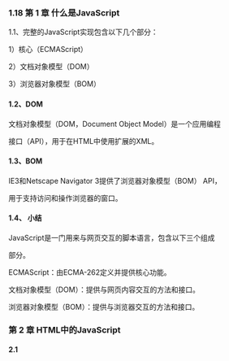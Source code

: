 ### 1.18 第 1 章 什么是JavaScript

1.1、完整的JavaScript实现包含以下几个部分：

1）核心（ECMAScript）

2）文档对象模型（DOM）

3）浏览器对象模型（BOM）

#### 1.2、DOM

文档对象模型（DOM，Document Object Model）是一个应用编程

接口（API），用于在HTML中使用扩展的XML。

#### 1.3、BOM

IE3和Netscape Navigator 3提供了浏览器对象模型（BOM） API，

用于支持访问和操作浏览器的窗口。

#### 1.4、 小结

JavaScript是一门用来与网页交互的脚本语言，包含以下三个组成

部分。

ECMAScript：由ECMA-262定义并提供核心功能。

文档对象模型（DOM）：提供与网页内容交互的方法和接口。

浏览器对象模型（BOM）：提供与浏览器交互的方法和接口。

### 第 2 章 HTML中的JavaScript

#### 2.1 <script> 元素

将JavaScript插入HTML的主要方法是使用<script> 元素。

<script> 元素有下列8个属性：

async 、charset、crossorigin、defer、integrity、language、src、type

async ：可选。表示应该立即开始下载脚本，但不能阻止其他

页面动作。

charset ：可选。使用src 属性指定的代码字符集。

crossorigin ：可选。配置相关请求的CORS（跨源资源共

享）设置。默认不使用CORS。

defer ：可选。表示在文档解析和显示完成后再执行脚本是没

有问题的。只对外部脚本文件有效。

integrity ：可选。允许比对接收到的资源和指定的加密签名

以验证子资源完整性（SRI，Subresource Intergrity）。

language ：废弃。最初用于表示代码块中的脚本语言。

src ：可选。表示包含要执行的代码的外部文件。

type ：可选。代替language ，表示代码块中脚本语言的内

容类型（也称MIME类型）。

##### 2.1.1 标签占位符

过去，所有<script> 元素都被放在页面的<head> 标签内，这种做法的主要目的是把外部的CSS和JavaScript文件都集中放到一起。对于需要很多JavaScript的页面，这会导致页面渲染的明显延迟，在此期间浏览器窗口完全空白。为解决这个问题，现代Web应用程序通常将所有JavaScript引用放在<body> 元素中的页面内容后面。

##### 2.1.2 推迟执行脚本

HTML 4.01为<script> 元素定义了一个叫defer 的属性。这个属性表示脚本在执行的时候不会改变页面的结构。

##### 2.1.3 异步执行脚本

HTML5为<script> 元素定义了async 属性。从改变脚本处理方式上看， async 属性与defer 类似。与defer不同的是，标记为async 的脚本并不保证能按照它们出现的次序执行。

##### 2.1.4 动态加载脚本

因为JavaScript可以使用DOM API，所以通过向DOM中动态添加script

元素同样可以加载指定的脚本。只要创建一个script 元素并将其添加到DOM即可。

##### 2.1.5 XHTML中的变化

可扩展超文本标记语言（XHTML，Extensible HyperText Markup

Language）是将HTML作为XML的应用重新包装的结果。与HTML不

同，在XHTML中使用JavaScript必须指定type 属性且值为text/javascript ，HTML中则可以没有这个属性。

#### 2.2 行内代码与外部文件

可维护性、缓存、适应未来

#### 2.3 文档模式

最初的文档模式有两种：混杂模式（quirks mode）和标准模式（standards mode）。又出现了第三种文档模式：准标准模式（almost

standards mode）。

准标准模式通过过渡性文档类型（ Transitional ）和框架集

文档类型（ Frameset ）来触发。

#### 2.4 <noscript> 元素

早期浏览器不支持JavaScript的问题，需要一个页面优雅降级的处理方案。最终， <noscript> 元素出现，被用于给不支持JavaScript的浏览器提供替代内容。

### 第 3 章 语言基础

##### 3.1.1 区分大小写无论是变

量、函数名还是操作符，都区分大小写。ECMAScript中一切都区分大小写。

##### 3.1.2 标识符

所谓标识符，就是变量、函数、属性或函数参数的名称。标识符

可以由一或多个下列字符组成。

##### 3.1.3 注释

// 单行注释

/* 这是多行注释 */

##### 3.1.4 严格模式

"use strict";

##### 3.1.5 语句

ECMAScript中的语句以分号结尾。省略分号意味着由解析器确定

语句在哪里结尾。

#### 3.2 关键字与保留字

ECMA-262第6版规定的所有

关键字如下：

break do in typeof

case else instanceof var

catch export new void

class extends return while

const finally super with

continue for switch yield

debugger function this

default if throw

delete import try

#### 3.3 变量

有3个关键字可以声明变量： var 、const 和let 。

其中， var 在ECMAScript的所有版本中都可以使用，而const 和let 只能在

ECMAScript 6及更晚的版本中使用。

##### var 关键字

要定义变量，可以使用var 操作符（注意var 是一个关键字），后跟变量名。

##### let 声明

let 声明的范围是块作用域

ar 声明的范围是函数作用域

\1. 暂时性死区

\2. 全局声明

\3. 条件声明

\4. for 循环中的let 声明

##### const 声明

const 的行为与let 基本相同，唯一一个重要的区别是用它声明变量时必须同时初始化变量，且尝试修改const 声明的变量会导致运行时错误。

#### 3.4 数据类型

ECMAScript有6种简单数据类型（也称为原始类型）：

Undefined 、Null 、Boolean 、Number 、String 和

Symbol 。Symbol （符号）是ECMAScript 6新增的。还有一种复

杂数据类型叫Object （对象）

##### 3.4.1 typeof 操作符

用typeof 操作符会返回下列字符串之一：

"undefined" 表示值未定义；

"boolean" 表示值为布尔值；

"string" 表示值为字符串；

"number" 表示值为数值；

"object" 表示值为对象（而不是函数）或null ；

"function" 表示值为函数；

"symbol" 表示值为符号。

##### 3.4.2 Undefined 类型

Undefined 类型只有一个值，就是特殊值undefined 。

##### 3.4.3 Null 类型

Null 类型同样只有一个值，即特殊值null 。逻辑上讲，

null 值表示一个空对象指针，这也是给typeof 传一个null 会

返回"object" 的原因

##### 3.4.4 Boolean 类型

Boolean （布尔值）类型是ECMAScript中使用最频繁的类型之

一，有两个字面值： true 和false 。

##### 3.4.5 Number 类型

\1. 浮点值

要定义浮点值，数值中必须包含小数点，而且小数点后面必须至

少有一个数字。

\2. 值的范围

最小数值保存在Number.MIN_VALUE 是5e-324；

最大数值保存在Number.MAX_VALUE 是1.797 693 134 862 315 7e+308；

正数Infinity （正无穷大）表示

负数以-Infinity （负无穷大）表示

表示的最小值和最大值之间，可以使用isFinite() 函数

\3. NaN

有一个特殊的数值叫NaN ，意思是“不是数值”（Not a

Number），用于表示本来要返回数值的操作失败了（而不是抛出

错误）

\4. 数值转换

有3个函数可以将非数值转换为数值： Number() 、

parseInt() 和parseFloat() 。

##### 3.4.6 String 类型

String （字符串）数据类型表示零或多个16位Unicode字符序

列。字符串可以使用双引号（"）、单引号（'）或反引号（`）标示。

\1. 字符字面量

字符串数据类型包含一些字符字面量，用于表示非打印字符或有

其他用途的字符

\2. 字符串的特点

ECMAScript中的字符串是不可变的（immutable），意思是一旦

创建，它们的值就不能变了。要修改某个变量中的字符串值，必

须先销毁原始的字符串，然后将包含新值的另一个字符串保存到

该变量。

\3. 转换为字符串

有两种方式把一个值转换为字符串。

toString() 方法可见于数值、布尔值、对象和字符串值。

\4. 模板字面量

ECMAScript 6新增了使用模板字面量定义字符串的能力。与使用

单引号或双引号不同，模板字面量保留换行字符，可以跨行定义

字符串。

\5. 字符串插值

模板字面量最常用的一个特性是支持字符串插值，也就是可以在

一个连续定义中插入一个或多个值。字符串插值通过在${} 中使用一个JavaScript表达式实现。

\6. 模板字面量标签函数

模板字面量也支持定义标签函数（tag function），而通过标签函

数可以自定义插值行为。标签函数会接收被插值记号分隔后的模

板和对每个表达式求值的结果。

\7. 原始字符串

使用模板字面量也可以直接获取原始的模板字面量内容（如换行

符或Unicode字符），而不是被转换后的字符表示。为此，可以使

用默认的String.raw 标签函数。

##### 3.4.7 Symbol 类型

Symbol （符号）是ECMAScript 6新增的数据类型。符号是原始

值，且符号实例是唯一、不可变的。

\1. 符号的基本用法

符号需要使用Symbol() 函数初始化。因为符号本身是原始类

型，所以typeof 操作符对符号返回symbol 。

\2. 使用全局符号注册表

如果运行时的不同部分需要共享和重用符号实例，那么可以用一

个字符串作为键，在全局符号注册表中创建并重用符号。

为此，需要使用Symbol.for() 方法。

\3. 使用符号作为属性

凡是可以使用字符串或数值作为属性的地方，都可以使用符号。

这就包括了对象字面量属性和

Object.defineProperty() / Object.definedPropert

ies() 定义的属性。对象字面量只能在计算属性语法中使用符号

作为属性。

\4. 常用内置符号

ECMAScript 6也引入了一批常用内置符号（well-known

symbol），用于暴露语言内部行为，开发者可以直接访问、重写

或模拟这些行为。这些内置符号都以Symbol 工厂函数字符串属

性的形式存在。

\5. Symbol.asyncIterator

这个符号作为一个属性表示“一个方法，

该方法返回对象默认的AsyncIterator 。由for-awaitof

语句使用”。

\6. Symbol.hasInstance

##### 3.4.8 Object 类型

对象通过new 操作符后跟对象类型的名称来创建。开发者可以通过创建Object 类型的实例来创建自己的对象，然后再给对象添加属性和方法。

每个Object 实例都有如下属性和方法。
constructor ：用于创建当前对象的函数。在前面的例子中，这个属性的值就是Object() 函数。
hasOwnProperty(propertyName) ：用于判断当前对象实例（不是原型）上是否存在给定的属性。要检查的属性名必须是字符串（如o.hasOwnProperty("name") ）。
isPrototypeof(object) ：用于判断当前对象是否为另一个
对象的原型。（第5章将详细介绍原型。）
propertyIsEnumerable(propertyName) ：用于判断给定
的属性是否可以使用（本章稍后讨论的） for-in 语句枚举。
与hasOwnProperty() 一样，属性名必须是字符串。
toLocaleString() ：返回对象的字符串表示，该字符串反映对象所在的本地化执行环境。
toString() ：返回对象的字符串表示。
valueOf() ：返回对象对应的字符串、数值或布尔值表示。通常与toString() 的返回值相同。

#### 3.5 操作符

##### 3.5.1 一元操作符

\1. 递增/递减操作符

把两个加号（ ++ ）放到变量前头即可

\2. 一元加和减

一元加由一个加号（ + ）表示，放在变量前头，对数值没有任何影响

3.5.2 位操作符

#### 3.6 语句

##### 3.6.1 if 语句

如果条件求值为true ，则执行语句

statement1 ；如果条件求值为false ，则执行语句

statement2。

##### 3.6.2 do-while 语句

do-while 语句是一种后测试循环语句，即循环体中的代码执行后才会对退出条件进行求值。循环体内代码在退出前至少要执行一次。

##### 3.6.3 while 语句

while 语句是一种先测试循环语句，即先检测退出条件，再执行循环体内的代码。因此， while 循环体内的代码有可能不会执行。

##### 3.6.4 for 语句

for 语句也是先测试语句，只不过增加了进入循环之前的初始化代码，以及循环执行后要执行的表达式。

执行思路：

初始化变量：初始化一个计数器，记录次数

条件表达式：确定每一次循环是否能被执行，如果结构是true就继续循环，否则就退出循环。

操作表达式：每次循环最后执行的代码，通常用来为计数器变量更新

##### 3.6.5 for-in 语句

for-in 语句是一种严格的迭代语句，用于枚举对象中的非符号键属性。

##### 3.6.6 for-of 语句

for-of 语句是一种严格的迭代语句，用于遍历可迭代对象的元

素。

##### 3.6.7 标签语句

标签语句用于给语句加标签。

3.6.8 break 和continue 语句

break 语句用于立即退出循环，强制执行循环后的下

一条语句。而continue 语句也用于立即退出循环，但会再次从循环顶部开始执行。

##### 3.6.8 break 和continue 语句

break 和continue 语句为执行循环代码提供了更严格的控制手段。其中， break 语句用于立即退出循环，强制执行循环后的下一条语句。而continue 语句也用于立即退出循环，但会再次从循
环顶部开始执行。

##### 3.6.9 with 语句

with 语句的用途是将代码作用域设置为特定的对象。with 语句用于连接location 对象。

##### 3.6.10 switch 语句

switch 语句是与if 语句紧密相关的一种流控制语句，从其他语言借鉴而来。

这里的每个case （条件/分支）相当于：“如果表达式等于后面的值，则执行下面的语句。” break 关键字会导致代码执行跳出switch 语句。如果没有break ，则代码会继续匹配下一个条件。default 关键字用于在任何条件都没有满足时指定默认执行的语句（相当于else 语句）。

##### 3.7 函数

ECMAScript中的函数使用function 关键字声明，后跟一组参数，然后是函数体。

#### 1.19 第 4 章 变量、作用域与内存

##### 4.1 原始值与引用值

ECMAScript变量可以包含两种不同类型的数据：原始值和引用值。原始值（primitive value）就是最简单的数据，引用值（reference value）则是由多个值构成的对象。

保存原始值的变量是按值（by value）访问的，因为我们操作的就是存储在变量中的实际值。

在操作对象时，实际上操作的是对该对象的引用（reference）而非实际的对象本身。为此，保存引用值的变量是按引用（by reference）访问的。

##### 4.1.1 动态属性

原始值和引用值的定义方式很类似，都是创建一个变量，然后给它赋一个值。不过，在变量保存了这个值之后，可以对这个值做什么，则大有不同。对于引用值而言，可以随时添加、修改和删除其属性和方法。

```
let person = new Object();
person.name = "Nicholas";
console.log(person.name); // "Nicholas"
```

这里，首先创建了一个对象，并把它保存在变量person 中。然后，给这个对象添加了一个名为name 的属性，并给这个属性赋值了一个字符串"Nicholas" 。在此之后，就可以访问这个新属性，直到对象被销毁或属性被显式地删除。

##### 4.1.2 复制值

除了存储方式不同，原始值和引用值在通过变量复制时也有所不同。在通过变量把一个原始值赋值到另一个变量时，原始值会被复制到新变量的位置。

```
let num1 = 5;
let num2 = num1;
```

##### 4.1.3 传递参数

ECMAScript中所有函数的参数都是按值传递的。在按值传递参数时，值会被复制到一个局部变量（即一个命名参数，或者用ECMAScript的话说，就是arguments 对象中的一个槽位）。在按引用传递参数时，值在内存中的位置会被保存在一个局部变量，这意味着对本地变量的修改会反映到函数外部。

##### 4.1.4 确定类型

typeof 操作符最适合用来判断一个变量是否为原始类型。更确切地说，它是判断一个变量是否为字符串、数值、布尔值或undefined 的最好方式。如果值是对象或null ，那么typeof 返回"object"

#### 4.2 执行上下文与作用域

执行上下文（以下简称“上下文”）的概念在JavaScript中是颇为重要的。变量或函数的上下文决定了它们可以访问哪些数据，以及它们的行为。每个上下文都有一个关联的变量对象（variable object），而这个上下文中定义的所有变量和函数都存在于这个对象上。主要有全局上下文和函数上下文两种。

##### 4.2.1 作用域链增强

try / catch 语句的catch 块
with 语句
这两种情况下，都会在作用域链前端添加一个变量对象。对with 语句来说，会向作用域链前端添加指定的对象；对catch 语句而言，则会创建一个新的变量对象，这个变量对象会包含要抛出的错误对象的声明。

##### 4.2.2 变量声明

1. 使用var 的函数作用域声明

在使用var 声明变量时，变量会被自动添加到最接近的上下文。在函数中，最接近的上下文就是函数的局部上下文。在with 语句中，最接近的上下文也是函数上下文。如果变量未经声明就被初始化了，那么它就会自动被添加到全局上下文。

2. 使用let 的块级作用域声明

ES6新增的let 关键字跟var 很相似，但它的作用域是块级的，这也是JavaScript中的新概念。块级作用域由最近的一对包含花括号{} 界定。换句话说， if 块、while 块、function块，甚至连单独的块也是let 声明变量的作用域。

3. 使用const 的常量声明

ES6同时还增加了const 关键字。使用const 声明的变量必须同时初始化为某个值。一经声明，在其生命周期的任何时候都不能再重新赋予新值。

4. 标识符查找

当在特定上下文中为读取或写入而引用一个标识符时，必须通过搜索确定这个标识符表示什么。搜索开始于作用域链前端，以给定的名称搜索对应的标识符。如果在局部上下文中找到该标识符，则搜索停止，变量确定；如果没有找到变量名，则继续沿作用域链搜索。

#### 4.3 垃圾回收

JavaScript是使用垃圾回收的语言，也就是说执行环境负责在代码执行时管理内存。

##### 4.3.1 标记清理

JavaScript最常用的垃圾回收策略是标记清理（mark-andsweep）
。当变量进入上下文，比如在函数内部声明一个变量时，这个变量会被加上存在于上下文中的标记。而不在上下文中的变量，逻辑上讲，永远不应该释放它们的内存，因为只要上下文中的代码在运行，就有可能用到它们。当变量离开上下文时，也会被加上离开上下文的标记。

##### 4.3.2 引用计数

另一种没那么常用的垃圾回收策略是引用计数（reference counting）。其思路是对每个值都记录它被引用的次数。声明变量并给它赋一个引用值时，这个值的引用数为1。如果同一个值又被赋给另一个变量，那么引用数加1。类似地，如果保存对该值引用的变量被其他值给覆盖了，那么引用数减1。当一个值的引用数为0时，就说明没办法再访问到这个值了，因此可以安全地收回其内存了。垃圾回收程序下次运行的时候就会释放引用数为0的值的内存。

##### 4.3.4 内存管理

在使用垃圾回收的编程环境中，开发者通常无须关心内存管理。不过，JavaScript运行在一个内存管理与垃圾回收都很特殊的环境。分配给浏览器的内存通常比分配给桌面软件的要少很多，分配给移动浏览器的就更少了。这更多出于安全考虑而不是别的，就是为了避免运行大量JavaScript的网页耗尽系统内存而导致操作系统崩溃。这个内存限制不仅影响变量分配，也影响调用栈以及能够同时在一个线程中执行的语句数量。

##### 4.4 小结

JavaScript变量可以保存两种类型的值：原始值和引用值。原始值可能是以下6种原始数据类型之一： Undefined 、Null 、Boolean 、Number 、String 和Symbol 。原始值和引用值有以下特点。原始值大小固定，因此保存在栈内存上。从一个变量到另一个变量复制原始值会创建该值的第二个副本。引用值是对象，存储在堆内存上。包含引用值的变量实际上只包含指向相应对象的一个指针，而不是对象本身。从一个变量到另一个变量复制引用值只会复制指针，因此结果是两个变量都指向同一个对象。typeof 操作符可以确定值的原始类型，而instanceof 操作符用于确保值的引用类型。任何变量（不管包含的是原始值还是引用值）都存在于某个执行上下文中（也称为作用域）。这个上下文（作用域）决定了变量的生命周期，以及它们可以访问代码的哪些部分。

执行上下文可以总结如下。
执行上下文分全局上下文、函数上下文和块级上下文。
代码执行流每进入一个新上下文，都会创建一个作用域链，用于搜索变量和函数。
函数或块的局部上下文不仅可以访问自己作用域内的变量，而且也可以访问任何包含上下文乃至全局上下文中的变量。全局上下文只能访问全局上下文中的变量和函数，不能直接访问局部上下文中的任何数据。
变量的执行上下文用于确定什么时候释放内存。
JavaScript是使用垃圾回收的编程语言，开发者不需要操心内存分配和回收。JavaScript的垃圾回收程序可以总结如下。离开作用域的值会被自动标记为可回收，然后在垃圾回收期间被删除。
主流的垃圾回收算法是标记清理，即先给当前不使用的值加上标记，再回来回收它们的内存。
引用计数是另一种垃圾回收策略，需要记录值被引用了多少次。JavaScript引擎不再使用这种算法，但某些旧版本的IE仍然会受这种算法的影响，原因是JavaScript会访问非原生JavaScript对象（如DOM元素）。
引用计数在代码中存在循环引用时会出现问题。解除变量的引用不仅可以消除循环引用，而且对垃圾回收也有帮助。为促进内存回收，全局对象、全局对象的属性和循环引用都应该在不需要时解除引用。

### 第 5 章 基本引用类型

#### 5.1 Date

Date 类型将日期保存为自协调世界时
（UTC，Universal Time Coordinated）时间1970年1月1日午夜（零时）至今
所经过的毫秒数。

要创建日期对象，就使用new 操作符来调用Date 构造函数：

```
let now = new Date();
```

**Date.parse()** 方法接收一个表示日期的字符串参数

**Date.parse()** 应该支持的日期格式，所有实现都必须支持下列日期格式：
“月/日/年”，如"5/23/2019" ；
“月名 日, 年”，如"May 23, 2019" ；
“周几 月名 日 年 时:分:秒 时区”，如"Tue May 23 2019 00:00:00GMT-0700" ；
ISO 8601扩展格式“YYYY-MM-DDTHH:mm:ss.sssZ”，如2019-05-
23T00:00:00 （只适用于兼容ES5的实现）。

**Date.UTC()** 方法也返回日期的毫秒表示

传给Date.UTC() 的参数是年、零起点月数（1月是0，2月是1，以此类推）、日（1~31）、时（0~23）、分、秒和毫秒。这些参数中，只有前两个（年和月）是必需的。

还提供了**Date.now()** 方法，返回表示方法执行时日期和
时间的毫秒数。

#### 5.1.1 继承的方法

Date 类型重写了toLocaleString() 、toString() 和valueOf() 方法。

toLocaleString() 方法返回与浏览器运行的本地环境一致的日期和时间。

toString() 方法通常返回带时区信息的日期和时间，而时间也是以24小时制（0~23）表示的。

valueOf() 方法根本就不返回字符串，这个方法被重写后返回的是日期的毫秒表示。

#### 5.1.2 日期格式化方法

toDateString() 显示日期中的周几、月、日、年（格式特定于实现）；
toTimeString() 显示日期中的时、分、秒和时区（格式特定于实现）；
toLocaleDateString() 显示日期中的周几、月、日、年（格式特定于实现和地区）；
toLocaleTimeString() 显示日期中的时、分、秒（格式特定于实现）；
toUTCString() 显示完整的UTC日期（格式特定于实现）。

#### 5.1.3 日期/时间组件方法

![image-20210120202551894](C:\Users\april\AppData\Roaming\Typora\typora-user-images\image-20210120202551894.png)

![image-20210120202640056](C:\Users\april\AppData\Roaming\Typora\typora-user-images\image-20210120202640056.png)

![image-20210120202728306](C:\Users\april\AppData\Roaming\Typora\typora-user-images\image-20210120202728306.png)

![image-20210120202816705](C:\Users\april\AppData\Roaming\Typora\typora-user-images\image-20210120202816705.png)

#### 5.2 RegExp正则表达式

正则表达式的pattern （模式）可以是任何简单或复杂的正则表
达式，包括字符类、限定符、分组、向前查找和反向引用。

每个正则表达式可以带零个或多个flags （标记），用于控制正则表达式的行为。下面给出了表示**匹配模式的标记**。

g ：全局模式，表示查找字符串的全部内容，而不是找到第一个匹配的内容就结束。
i ：不区分大小写，表示在查找匹配时忽略pattern 和字符串的大小写。
m ：多行模式，表示查找到一行文本末尾时会继续查找。
y ：粘附模式，表示只查找从lastIndex 开始及之后的字符串。
u ：Unicode模式，启用Unicode匹配。
s ： dotAll 模式，表示元字符. 匹配任何字符（包括\n 或\r ）。

**元字符在模式中也必须转义**

```
( [ { \ ^ $ | ) ] } ? * + .
```

因为RegExp 的模式参数是字符串，所以在某些情况下需要二次转义。

下表展示了几个正则表达式的字面量形式，以及使用RegExp 构造函数创建时对应的模式字符串。

![image-20210120210022705](C:\Users\april\AppData\Roaming\Typora\typora-user-images\image-20210120210022705.png)

#### 5.2.1 RegExp 实例属性

每个RegExp 实例都有下列属性，提供有关模式的各方面信息。
global ：布尔值，表示是否设置了g 标记。
ignoreCase ：布尔值，表示是否设置了i 标记。
unicode ：布尔值，表示是否设置了u 标记。
sticky ：布尔值，表示是否设置了y 标记。
lastIndex ：整数，表示在源字符串中下一次搜索的开始位置，始终从0开始。
multiline ：布尔值，表示是否设置了m 标记。
dotAll ：布尔值，表示是否设置了s 标记。
source ：正则表达式的字面量字符串（不是传给构造函数的模式字符串），没有开头和结尾的斜杠。
flags ：正则表达式的标记字符串。始终以字面量而非传入构造函数的字符串模式形式返回（没有前后斜杠）。

#### 5.2.2 RegExp 实例方法

主要方法是exec() ，主要用于配合捕获组使用。这个方法只接收一个参数，即要应用模式的字符串。如果找到了匹配项，则返回包含第一个匹配信息的数组；如果没找到匹配项，则返回null 。返回的数组虽然是Array 的实例，但包含两个额外的属性： index 和input 。index 是字符串中匹配模式的起始位置， input 是要查找的字符串。

**exec() 方法**用于检索字符串中的正则表达式的匹配。

另一个方法是**test()** ，接收一个字符串参数。如果输入的文本与模式匹配，则参数返回true ，否则返回false 。

#### 5.2.3 RegExp 构造函数属性

RegExp 构造函数的属性：

![image-20210120211129417](C:\Users\april\AppData\Roaming\Typora\typora-user-images\image-20210120211129417.png)

通过这些属性可以提取出与exec() 和test() 执行的操作相关的信息。

不同属性包含的内容如下:
**input** 属性中包含原始的字符串。
**leftConext** 属性包含原始字符串中"short" 之前的内容，
**rightContext** 属性包含"short" 之后的内容。
**lastMatch** 属性包含匹配整个正则表达式的上一个字符串，
即"short" 。
**lastParen** 属性包含捕获组的上一次匹配，即"s" 。

存储最多9个捕获组的匹配项可以通过通过RegExp.$1~RegExp.$9 来访问

#### 5.2.4 模式局限

联合及交叉类
原子组
x （忽略空格）匹配模式
条件式匹配
正则表达式注释

#### 5.3 原始值包装类型

为了方便操作原始值，ECMAScript提供了3种特殊的引用类型：
Boolean 、Number 和String 。

为什么在js中的原始值，可以调用方法，比如说：

```javascript
let str = 'I love China!';
console.log(str.slice(0,6));//I love
12
```

但是却不能给原始值添加属性

```javascript
str.age = 18;
console.log(str.age);//undefined
12
```

这一切都和原始值包装类型及其声明周期有关：每当用到某个原始值的属性或者方法使，javascript总会在后台创建一个原始值包装类型的对象，从而暴露出操作原始值的各种方法。

在以读模式访问字符串的方法或者属性时，总会在后台执行以下三步：
（1）创建一个原始值类型的实例
（2）调用这个实例上的方法（或读取这个实例上的属性）
（3）销毁这个实例
用代码表示出来则为：

```javascript
let str = new String('I love China!');
console.log(str.slice(0,6));
str = null;
123
```

所以在非严格模式下，当我们尝试给原始值赋值时`str.age=18`，其实是生成了一个原始值包装类型的，也是给它赋了值的，但是，这句话执行完之后，这个原始值包装类型就被销毁了。而在下一次再次读取这个属性时`console.log(str.age)`，其实又再次创建了一个原始值包装类型对象，这个对象和之前那个不是一个对象，所以`str.age`为`undefined`

#### 5.3.1 Boolean

Boolean 是对应布尔值的引用类型。要创建一个Boolean 对象，就使用Boolean 构造函数并传入true 或false。

Boolean 的实例会重写valueOf() 方法，返回一个原始值true或false 。toString() 方法被调用时也会被覆盖，返回字符串"true" 或"false" 。

#### 5.3.2 Number

Number 是对应数值的引用类型。要创建一个Number 对象，就使用Number 构造函数并传入一个数值。

与Boolean 类型一样， Number 类型重写了valueOf() 、
toLocaleString() 和toString() 方法。valueOf() 方法返回
Number 对象表示的原始数值，另外两个方法返回数值字符串。
toString() 方法可选地接收一个表示基数的参数，并返回相应基数形式
的数值字符串。

除了继承的方法， Number 类型还提供了几个用于将数值格式化为字符串的方法。
toFixed() 方法返回包含指定小数点位数的数值字符串。自动舍入的特点可以用于处理货币。不过要注意的是，
多个浮点数值的数学计算不一定得到精确的结果。

格式化数值的方法是toExponential() ，返回以科学记数法（也称为指数记数法）表示的数值字符串。

toPrecision() 方法会根据情况返回最合理的输出结果，可能是固定长度，也可能是科学记数法形式。这个方法接收一个参数，表示结果中数字的总位数（不包含指数）。

isInteger() 方法与安全整数
ES6新增了Number.isInteger() 方法，用于辨别一个数值是否保存为整数。

#### 5.3.3 String

String 是对应字符串的引用类型。要创建一个String 对象，使用String 构造函数并传入一个数值。

String 对象的方法可以在所有字符串原始值上调用。

3个继承的方法valueOf() 、toLcaleString() 和toString() 都返回对象的原始字符串值。

**String 类型提供了很多方法来解析和操作字符串。**

1. JavaScript字符

charAt() 方法返回给定索引位置的字符，由传给方法的整数参数指定。

charAt() 方法返回给定索引位置的字符，由传给方法的整数参数指定。

fromCharCode() 方法用于根据给定的UTF-16码元创建字符串中的字符。

2. normalize() 方法

   某些Unicode字符可以有多种编码方式。有的字符既可以通过一个BMP字符表示，也可以通过一个代理对表示。

3. 字符串操作方法

   concat() ，用于将一个或多个字符串拼接成一个新字符串。

   从字符串中提取子字符串的方法：slice() 、substr() 和substring()

   这三个方法都是返回被操作字符串的一个子字符串，就是返回一个新的字符串。
   1）都是接受一个参数或者两个参数
   2）第一个参数是指定字符串的开始位置
   3）第二次参数（在指定的情况下）表示字符串到哪里结束
   4）如果没有第二个参数，则将字符串结束的未位作为结束位置

   slice()和substring()第二次参数指定的是字符串最后一个字符后面的位置；
   substr()第二个参数指定返回的字符串个数。

4. 字符串位置方法

   indexOf() 和lastIndexOf() 。这两个方法从字符串中搜索传入的字符串，并返回位置（如果没找到，则返回-1 ）。

   两者的区别在于，indexOf() 方法从字符串开头开始查找子字符串，而
   lastIndexOf() 方法从字符串末尾开始查找子字符串。

   lastIndexOf() 方法从字符串末尾开始查找子字符串。

5. 字符串包含方法

   startsWith() 、endsWith() 和includes()

   都会从字符串中搜索传入的字符串，并返回一个表示是否包含的布尔值。

   区别：

   startsWith() 检查开始于索引0的匹配项，
   endsWith() 检查开始于索引(string.length -
   substring.length) 的匹配项，而includes() 检查整个字符串

6. trim() 方法

   这个方法会创建字符串的一个副本，删除前、后所有空格符，再返回结果。

7. repeat() 方法

   这个方法接收一个整数参数，表示要将字符串复制多少次，然后返回拼接所有副本后的结果。

8. padStart() 和padEnd() 方法

   padStart() 和padEnd() 方法会复制字符串，如果小于指定长度，则在相应一边填充字符，直至满足长度条件。这两个方法的第一个参数是长度，第二个参数是可选的填充字符串，默认为空格。

9. 字符串迭代与解构

   表示可以迭代字符串的每个字符。

10. 字符串大小写转换

    包括4个方法： toLowerCase() 、toLocaleLowerCase() 、toUpperCase() 和
    toLocaleUpperCase() 。

11. 字符串模式匹配方法

    match()方法接收一个参数，可以是一个正则表达式字符串，也可以是一个RegExp 对象。

    另一个查找模式的字符串方法是search()，始终从字符串开头向后匹配模式。

    简化子字符串替换操作：replace() 方法

    这个方法接收两个参数，第一个参数可以是一个RegExp 对象或一个字
    符串，第二个参数可以是一个字符串或一个函数。

12. localeCompare() 方法

    这个方法比较两个字符串，返回如下3个值中的一个。

13. HTML方法

    ![image-20210120214423610](C:\Users\april\AppData\Roaming\Typora\typora-user-images\image-20210120214423610.png)

#### 5.4 单例内置对象

两个单例内置对象： Global 和Math

##### 5.4.1 Global

Global 对象为一种兜底对象，它所针对的是不属于任何对象的属性和方法。事实上，不存在全局变量或全局函数这种东西。在全局作用域中定义的变量和函数都会变成Global 对象的属性 。前面介绍的函数，包括isNaN() 、isFinite() 、parseInt() 和parseFloat() ，实际上都是Global 对象的方法。

除了这些，Global 对象上还有另外一些方法。

1. URL编码方法
encodeURI() 和encodeURIComponent() 方法用于编码统一资
源标识符（URI），以便传给浏览器。

2. eval() 方法
可能是整个ECMAScript语言中最强大的了。这个方法就是一个完整的ECMAScript解释器，它接收一个参数，即一个要执行ECMAScript（JavaScript）字符串。

3. Global 对象属性

![image-20210120214820553](C:\Users\april\AppData\Roaming\Typora\typora-user-images\image-20210120214820553.png)

4. window 对象

浏览器将window 对象实现为Global 对象的代理。因此，所有全局作用域中
声明的变量和函数都变成了window 的属性。

#### 5.4.2 Math

1. Math 对象属性

   ![image-20210120214934109](C:\Users\april\AppData\Roaming\Typora\typora-user-images\image-20210120214934109.png)

2. min() 和max() 方法

min() 和max() 方法用于确定一组数值中的最小值和最大值。这两个方法都接收任意多个参数

3. 舍入方法

是用于把小数值舍入为整数的4个方法： Math.ceil() 、Math.floor() 、Math.round() 和Math.fround() 。

Math.ceil() 方法始终向上舍入为最接近的整数。
Math.floor() 方法始终向下舍入为最接近的整数。
Math.round() 方法执行四舍五入。
Math.fround() 方法返回数值最接近的单精度（32位）浮点值表示。

4. random() 方法

Math.random() 方法返回一个0~1范围内的随机数，其中包含0但不包含1。

对于希望显示随机名言或随机新闻的网页，这个方法是非常方便的。